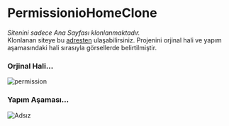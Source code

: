 # PermissionioHomeClone
*Sitenini sadece Ana Sayfası klonlanmaktadır.* <br>
Klonlanan siteye bu [adresten](https://permission.io/) ulaşabilirsiniz. 
Projenini orjinal hali ve yapım aşamasındaki hali sırasıyla görsellerde belirtilmiştir.
<br>
### Orjinal Hali...
![permission](https://user-images.githubusercontent.com/53002170/149063522-642c3e1f-4bc6-4f2b-aaa8-4c3598420800.png)
<br>
### Yapım Aşaması...
![Adsız](https://user-images.githubusercontent.com/53002170/149063528-c453e170-c66a-4f20-930c-768aa7fad743.png)


